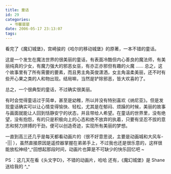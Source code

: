 ```yaml
---
title: 童话
id: 29
categories:
  - 书馨屡屡
date: 2006-05-17 23:13:07
tags:
---
```




 看完了《魔幻城堡》，宫崎骏的《哈尔的移动城堡》的原著，一本不错的童话。

 这是一个发生在魔法世界的很美丽的童话，有表面冷酷但内心善良的魔法师，有美丽纯真的少女，有魔力强大的邪恶女巫，有亦正亦邪但有趣的火魔 …… 总之，这个故事里有了所有需要的要素，而且男主角英俊潇洒，女主角温柔美丽，还不时有些开心果之类的人和物出现。结局嘛，当然是铲除邪恶，皆大欢喜的了。

 总之，一个很典型的童话，不过确实很美丽。

 有时会觉得童话过于简单，甚至是幼稚，所以并没有特别喜欢《纳尼亚》。但是发现童话确实可以让心情变得愉快、轻松，尤其是在郁闷、烦躁的时候，美丽的故事与画面就能让人回到恬静安宁的状态，并且带给人希望。在童话的世界里，没有绝望，没有抱怨，有的只是积极向上的心态和绝不放弃的执着，只要有坚忍不拔的意志和努力拼搏的干劲，便可以创造奇迹，实现所有美丽的梦想。

 一直到高三还几乎是每天都看动画片的（很不好意思说，主要是动画城和大风车- -||| ），虽然直接原因是遥控器掌握在弟弟手上，不过我也还是很乐意的，这样很能放松神经^_^回想起那段时间，动画片也算是不可缺少的快乐回忆吧 ~ 


PS ：这几天在看《头文字D》，不错的动画片，哈哈
 还有，《魔幻城堡》是 Shane 送给我的 ^_^ 


